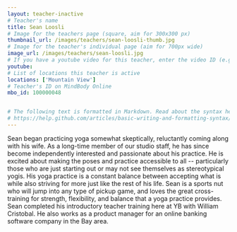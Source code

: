 ```yaml
---
layout: teacher-inactive
# Teacher's name
title: Sean Loosli
# Image for the teachers page (square, aim for 300x300 px)
thumbnail_url: /images/teachers/sean-loosli-thumb.jpg
# Image for the teacher's individual page (aim for 700px wide)
image_url: /images/teachers/sean-loosli.jpg
# If you have a youtube video for this teacher, enter the video ID (e.g. qaqiC84uaNg)
youtube:
# List of locations this teacher is active
locations: ['Mountain View']
# Teacher's ID on MindBody Online
mbo_id: 100000048


# The following text is formatted in Markdown. Read about the syntax here:
# https://help.github.com/articles/basic-writing-and-formatting-syntax/
---
```


Sean began practicing yoga somewhat skeptically, reluctantly coming along with his wife. As a long-time member of our studio staff, he has since become independently interested and passionate about his practice. He is excited about making the poses and practice accessible to all -- particularly those who are just starting out or may not see themselves as stereotypical yogis. His yoga practice is a constant balance between accepting what is while also striving for more just like the rest of his life. Sean is a sports nut who will jump into any type of pickup game, and loves the great cross-training for strength, flexibility, and balance that a yoga practice provides. Sean completed his introductory teacher training here at YB with William Cristobal. He also works as a product manager for an online banking software company in the Bay area.
